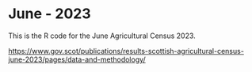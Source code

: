 # June - 2023

This is the R code for the June Agricultural Census 2023.

https://www.gov.scot/publications/results-scottish-agricultural-census-june-2023/pages/data-and-methodology/
